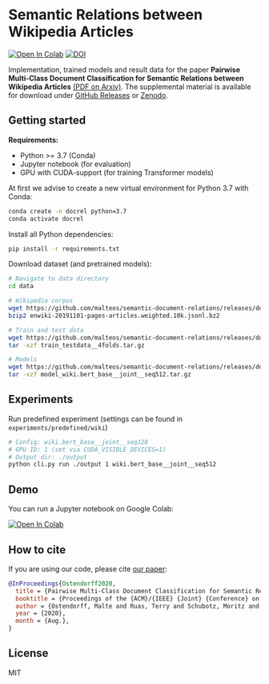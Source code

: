 # Semantic Relations between Wikipedia Articles

<a href="https://colab.research.google.com/github/malteos/semantic-document-relations/blob/master/demo_wikidocrel.ipynb" target="_parent"><img src="https://colab.research.google.com/assets/colab-badge.svg" alt="Open In Colab"/></a> [![DOI](https://zenodo.org/badge/DOI/10.5281/zenodo.3713183.svg)](https://doi.org/10.5281/zenodo.3713183)


Implementation, trained models and result data for the paper **Pairwise Multi-Class Document Classification for Semantic Relations between Wikipedia Articles** [(PDF on Arxiv)](https://arxiv.org/abs/2003.09881). 
The supplemental material is available for download under [GitHub Releases](https://github.com/malteos/semantic-document-relations/releases) or [Zenodo](https://doi.org/10.5281/zenodo.3713183).

## Getting started

**Requirements:**
- Python >= 3.7 (Conda)
- Jupyter notebook (for evaluation)
- GPU with CUDA-support (for training Transformer models)

At first we advise to create a new virtual environment for Python 3.7 with Conda:
```bash
conda create -n docrel python=3.7
conda activate docrel
```

Install all Python dependencies:
```bash
pip install -r requirements.txt
```

Download dataset (and pretrained models):

```bash
# Navigate to data directory
cd data

# Wikipedia corpus
wget https://github.com/malteos/semantic-document-relations/releases/download/1.0/enwiki-20191101-pages-articles.weighted.10k.jsonl.bz2
bzip2 enwiki-20191101-pages-articles.weighted.10k.jsonl.bz2

# Train and test data
wget https://github.com/malteos/semantic-document-relations/releases/download/1.0/train_testdata__4folds.tar.gz
tar -xzf train_testdata__4folds.tar.gz

# Models
wget https://github.com/malteos/semantic-document-relations/releases/download/1.0/model_wiki.bert_base__joint__seq512.tar.gz
tar -xzf model_wiki.bert_base__joint__seq512.tar.gz
```


## Experiments 


Run predefined experiment (settings can be found in `experiments/predefined/wiki`)
```bash
# Config: wiki.bert_base__joint__seq128
# GPU ID: 1 (set via CUDA_VISIBLE_DEVICES=1)
# Output dir: ./output
python cli.py run ./output 1 wiki.bert_base__joint__seq512
```


## Demo

You can run a Jupyter notebook on Google Colab:

<a href="https://colab.research.google.com/github/malteos/semantic-document-relations/blob/master/demo_wikidocrel.ipynb" target="_parent"><img src="https://colab.research.google.com/assets/colab-badge.svg" alt="Open In Colab"/></a>


## How to cite

If you are using our code, please cite [our paper](https://arxiv.org/abs/2003.09881):

```bibtex
@InProceedings{Ostendorff2020,
  title = {Pairwise Multi-Class Document Classification for Semantic Relations between Wikipedia Articles},
  booktitle = {Proceedings of the {ACM}/{IEEE} {Joint} {Conference} on {Digital} {Libraries} ({JCDL})},
  author = {Ostendorff, Malte and Ruas, Terry and Schubotz, Moritz and Gipp, Bela},
  year = {2020},
  month = {Aug.},
}
```

## License

MIT
